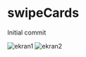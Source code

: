 # swipeCards
Initial commit

![ekran1](https://user-images.githubusercontent.com/33581493/107831150-74fe1100-6d9e-11eb-8082-52f7b571a19e.PNG)
![ekran2](https://user-images.githubusercontent.com/33581493/107831153-77606b00-6d9e-11eb-896d-f4e4f69658e7.PNG)
